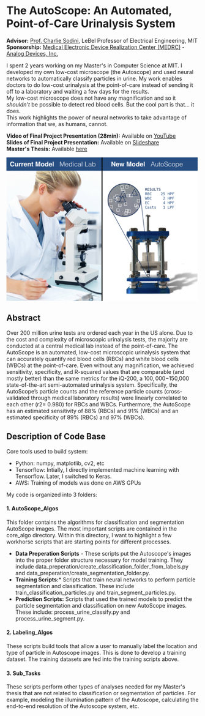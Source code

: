 # The AutoScope: An Automated, Point-of-Care Urinalysis System 
**Advisor:** [Prof. Charlie Sodini](http://imes.mit.edu/people/faculty/sodini-charles/), LeBel Professor of Electrical Engineering, MIT  
**Sponsorship:** [Medical Electronic Device Realization Center (MEDRC)](http://medrc.mit.edu/) - [Analog Devices, Inc.](https://en.wikipedia.org/wiki/Analog_Devices) 
  
  
I spent 2 years working on my Master's in Computer Science at MIT. I developed my own low-cost microscope (the Autoscope) and used neural networks to automatically classify particles in urine. My work enables doctors to do low-cost urinalysis at the point-of-care instead of sending it off to a laboratory and waiting a few days for the results.   
My low-cost microscope does not have any magnification and so it *shouldn't* be possible to detect red blood cells. But the cool part is that... it does.   
This work highlights the power of neural networks to take advantage of information that we, as humans, cannot.   
  
  
  
**Video of Final Project Presentation (28min):** Available on [YouTube](https://youtu.be/SKFaWKCmoxo)  
**Slides of Final Project Presentation:** Available on [Slideshare](https://www.slideshare.net/SidneyPrimas/the-autoscope-an-automated-pointofcare-urinalysis-system)  
**Master's Thesis:** Available [here](https://github.com/SidneyPrimas/AutoScope/blob/master/MIT_Master_Thesis.pdf)  
  
  
  
<img src="https://github.com/SidneyPrimas/AutoScope/blob/master/AutoScope_cover_image.jpeg" alt="CoverImage" width="500">
  
## Abstract  
Over 200 million urine tests are ordered each year in the US alone. Due to the cost and complexity of microscopic urinalysis tests, the majority are conducted at a central medical lab instead of the point-of-care. The AutoScope is an automated, low-cost microscopic urinalysis system that can accurately quantify red blood cells (RBCs) and white blood cells (WBCs) at the point-of-care. Even without any magnification, we achieved sensitivity, specificity, and R-squared values that are comparable (and mostly better) than the same metrics for the iQ-200, a $100,000-$150,000 state-of-the-art semi-automated urinalysis system. Specifically, the AutoScope’s particle counts and the reference particle counts (cross-validated through medical laboratory results) were linearly correlated to each other (r2= 0.980) for RBCs and WBCs. Furthermore, the AutoScope has an estimated sensitivity of 88% (RBCs) and 91% (WBCs) and an estimated specificity of 89% (RBCs) and 97% (WBCs). 

  
## Description of Code Base

Core tools used to build system: 
* Python: numpy, matplotlib, cv2, etc
* Tensorflow: Intially, I directly implemented machine learning with Tensorflow. Later, I switched to Keras. 
* AWS: Training of models was done on AWS GPUs


My code is organized into 3 folders: 
#### 1. AutoScope_Algos
This folder contains the algorithms for classification and segmentation AutoScope images. The most important scripts are contained in the core_algo directory. Within this directory, I want to highlight a few workhorse scripts that are starting points for different processes. 
 * **Data Preperation Scripts** - These scripts put the Autoscope's images into the proper folder structure necessary for model training. They include data_preperation/create_classification_folder_from_labels.py and data_preperation/create_segmentation_folder.py. 
 * **Training Scripts:*** Scripts that train neural networks to perform particle segmentation and classification. These include train_classification_particles.py and train_segment_particles.py. 
 * **Prediction Scripts:** Scripts that used the trained models to predict the particle segmentation and classification on new AutoScope images. These include: process_urine_classify.py	and process_urine_segment.py. 

#### 2. Labeling_Algos
These scripts build tools that allow a user to manually label the location and type of particle in Autoscope images. This is done to develop a training dataset. The training datasets are fed into the training scripts above. 

#### 3. Sub_Tasks
These scripts perform other types of analyses needed for my Master's thesis that are not related to classification or segmentation of particles. For example, modeling the illumination pattern of the Autoscope, calculating the end-to-end resolution of the Autoscope system, etc.

